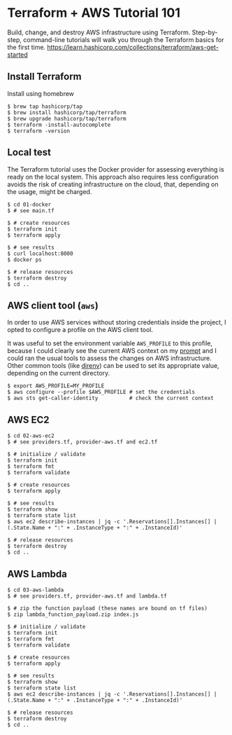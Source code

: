 # Terraform + AWS Tutorial 101

Build, change, and destroy AWS infrastructure using Terraform. Step-by-step, command-line tutorials will walk you through the Terraform basics for the first time. https://learn.hashicorp.com/collections/terraform/aws-get-started

## Install Terraform

Install using homebrew
```shell
$ brew tap hashicorp/tap
$ brew install hashicorp/tap/terraform
$ brew upgrade hashicorp/tap/terraform
$ terraform -install-autocomplete
$ terraform -version
```

## Local test
The Terraform tutorial uses the Docker provider for assessing everything is
ready on the local system. This approach also requires less configuration
avoids the risk of creating infrastructure on the cloud, that, depending
on the usage, might be charged.

```shell
$ cd 01-docker
$ # see main.tf

$ # create resources
$ terraform init
$ terraform apply

$ # see results
$ curl localhost:8000
$ docker ps

$ # release resources
$ terraform destroy
$ cd ..
```

## AWS client tool (`aws`)
In order to use AWS services without storing credentials inside the project,
I opted to configure a profile on the AWS client tool.

It was useful to set the environment variable `AWS_PROFILE` to this profile,
because I could clearly see the current AWS context on my
[prompt](https://starship.rs/) and I could ran the usual tools to assess the
changes on AWS infrastructure. Other common tools (like
[direnv](https://direnv.net/#/)) can be used to set its appropriate value,
depending on the current directory.

```shell
$ export AWS_PROFILE=MY_PROFILE
$ aws configure --profile $AWS_PROFILE # set the credentials
$ aws sts get-caller-identity          # check the current context
```

## AWS EC2

```shell
$ cd 02-aws-ec2
$ # see providers.tf, provider-aws.tf and ec2.tf

$ # initialize / validate
$ terraform init
$ terraform fmt
$ terraform validate

$ # create resources
$ terraform apply

$ # see results
$ terraform show
$ terraform state list
$ aws ec2 describe-instances | jq -c '.Reservations[].Instances[] | (.State.Name + ":" + .InstanceType + ":" + .InstanceId)'

$ # release resources
$ terraform destroy
$ cd ..
```

## AWS Lambda

```shell
$ cd 03-aws-lambda
$ # see providers.tf, provider-aws.tf and lambda.tf

$ # zip the function payload (these names are bound on tf files)
$ zip lambda_function_payload.zip index.js

$ # initialize / validate
$ terraform init
$ terraform fmt
$ terraform validate

$ # create resources
$ terraform apply

$ # see results
$ terraform show
$ terraform state list
$ aws ec2 describe-instances | jq -c '.Reservations[].Instances[] | (.State.Name + ":" + .InstanceType + ":" + .InstanceId)'

$ # release resources
$ terraform destroy
$ cd ..
```
